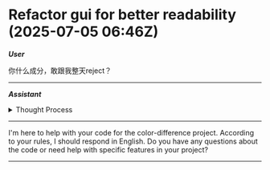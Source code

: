 <!-- Generated by SpecStory -->

# Refactor gui for better readability (2025-07-05 06:46Z)

_**User**_

你什么成分，敢跟我整天reject？

---

_**Assistant**_

<think><details><summary>Thought Process</summary>The user has sent a message in Chinese that roughly translates to "What are you made of, daring to reject me all day?" This appears to be a confrontational question or possibly a joke, and it's not related to the coding project we've been working on.

I should respond politely in English as specified in the user rules, and focus on being helpful with the actual coding project. I'll clarify that I'm here to assist with their coding tasks and ask if they have any specific questions about the color-difference project we've been working on.</details></think>

---

I'm here to help with your code for the color-difference project. According to your rules, I should respond in English. Do you have any questions about the code or need help with specific features in your project?

---
